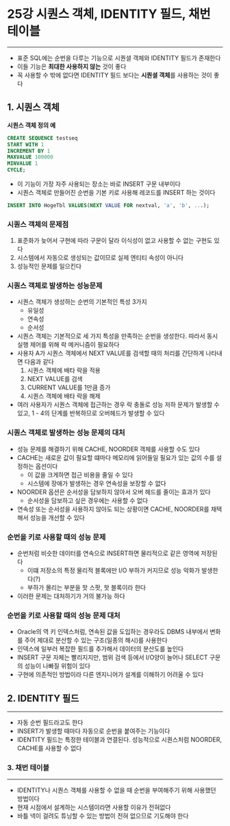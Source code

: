 # 25강 시퀀스 객체, IDENTITY 필드, 채번 테이블
---
- 표준 SQL에는 순번을 다루는 기능으로 시퀀셜 객체와 IDENTITY 필드가 존재한다
- 이들 기능은 **최대한 사용하지 않는** 것이 좋다
- 꼭 사용할 수 밖에 없다면 IDENTITY 필드 보다는 **시퀀셜 객체**를 사용하는 것이 좋다

## 1. 시퀀스 객체
**시퀀스 객체 정의 예**
```SQL
CREATE SEQUENCE testseq
START WITH 1
INCREMENT BY 1
MAXVALUE 100000
MINVALUE 1
CYCLE;
```

- 이 기능이 가장 자주 사용되는 장소는 바로 INSERT 구문 내부이다
- 시퀀스 객체로 만들어진 순번을 기본 키로 사용해 레코드를 INSERT 하는 것이다

```SQL
INSERT INTO HogeTbl VALUES(NEXT VALUE FOR nextval, 'a', 'b', ...);
```

### 시퀀스 객체의 문제점
1. 표준화가 늦어서 구현에 따라 구문이 달라 이식성이 없고 사용할 수 없는 구현도 있다
2. 시스템에서 자동으로 생성되는 값이므로 실제 엔티티 속성이 아니다
3. 성능적인 문제를 일으킨다

### 시퀀스 객체로 발생하는 성능문제
- 시퀀스 객체가 생성하는 순번의 기본적인 특성 3가지
	- 유일성
	- 연속성
	- 순서성
- 시퀀스 객체는 기본적으로 세 가지 특성을 만족하는 순번을 생성한다. 따라서 동시 실행 제어를 위해 락 메커니즘이 필요하다
- 사용자 A가 시퀀스 객체에서 NEXT VALUE를 검색할 때의 처리를 간단하게 나타내면 다음과 같다
	1. 시퀀스 객체에 배타 락을 적용
	2. NEXT VALUE를 검색
	3. CURRENT VALUE를 1만큼 증가
	4. 시퀀스 객체에 배타 락을 해제
- 여러 사용자가 시퀀스 객체에 접근하는 경우 락 충돌로 성능 저하 문제가 발생할 수 있고, 1 - 4의 단계를 반복하므로 오버헤드가 발생할 수 있다

### 시퀀스 객체로 발생하는 성능 문제의 대처
- 성능 문제를 해결하기 위해 CACHE, NOORDER 객체를 사용할 수도 있다
- CACHE는 새로운 값이 필요할 떄마다 메모리에 읽어들일 필요가 있는 값의 수를 설정하는 옵션이다
	- 이 값을 크게하면 접근 비용을 줄일 수 있다
	- 시스템에 장애가 발생하는 경우 연속성을 보장할 수 없다
- NOORDER 옵션은 순서성을 담보하지 않아서 오버 헤드를 줄이는 효과가 있다
	- 순서성을 담보하고 싶은 경우에는 사용할 수 없다
- 연속성 또는 순서성을 사용하지 않아도 되는 상황이면 CACHE, NOORDER를 채택해서 성능을 개선할 수 있다

### 순번을 키로 사용할 때의 성능 문제
- 순번처럼 비슷한 데이터를 연속으로 INSERT하면 물리적으로 같은 영역에 저장된다
	- 이떄 저장소의 특정 물리적 블록에만 I/O 부하가 커지므로 성능 악화가 발생한다(?)
	- 부하가 몰리는 부분을 핫 스팟, 핫 블록이라 한다
- 이러한 문제는 대처하기가 거의 불가능 하다

### 순번을 키로 사용할 때의 성능 문제 대처
- Oracle의 역 키 인덱스처럼, 연속된 값을 도입하는 경우라도 DBMS 내부에서 변화를 주어 제대로 분산할 수 있는 구조(일종의 해시)를 사용한다	
- 인덱스에 일부러 복잡한 필드를 추가해서 데이터의 분산도를 높인다
- INSERT 구문 자체는 빨리지지만, 범위 검색 등에서 I/O양이 늘어나 SELECT 구문의 성능이 나빠질 위험이 있다
- 구현에 의존적인 방법이라 다른 엔지니어가 설계를 이해하기 어려울 수 있다

## 2. IDENTITY 필드
---
- 자동 순번 필드라고도 한다
- INSERT가 발생할 때마다 자동으로 순번을 붙여주는 기능이다
- IDENTITY 필드는 특정한 테이블과 연결된다. 성능적으로 시퀀스처럼 NOORDER, CACHE를 사용할 수 없다

### 3. 채번 테이블
---
- IDENTITY나 시퀀스 객체를 사용할 수 없을 때 순번을 부여해주기 위해 사용했던 방법이다
- 현재 시점에서 설계하는 시스템이라면 사용할 이유가 전혀없다
- 바틀 넥이 걸려도 튜닝할 수 있는 방법이 전혀 없으므로 기도해야 한다
